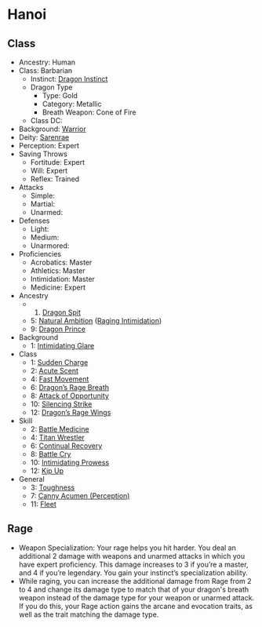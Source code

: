 # Hanoi

## Class

- Ancestry: Human
- Class: Barbarian
   - Instinct: [Dragon Instinct](https://2e.aonprd.com/Instincts.aspx?ID=2)
   - Dragon Type
      - Type: Gold
      - Category: Metallic
      - Breath Weapon: Cone of Fire
  - Class DC: 
- Background: [Warrior](https://pf2.d20pfsrd.com/background/warrior/)
- Deity: [Sarenrae](https://2e.aonprd.com/Deities.aspx?ID=16)
- Perception: Expert
- Saving Throws
   - Fortitude: Expert
   - Will: Expert
   - Reflex: Trained
- Attacks
   - Simple: 
   - Martial: 
   - Unarmed: 
- Defenses
   - Light: 
   - Medium: 
   - Unarmored: 
- Proficiencies
   - Acrobatics: Master
   - Athletics: Master
   - Intimidation: Master
   - Medicine: Expert
- Ancestry
   - 1. [Dragon Spit](https://2e.aonprd.com/Feats.aspx?ID=941)
   - 5: [Natural Ambition](https://2e.aonprd.com/Feats.aspx?ID=70) ([Raging Intimidation](https://2e.aonprd.com/Feats.aspx?ID=132))
   - 9: [Dragon Prince](https://2e.aonprd.com/Feats.aspx?ID=953)
- Background
   - 1: [Intimidating Glare](https://2e.aonprd.com/Feats.aspx?ID=796)
- Class
   - 1: [Sudden Charge](https://2e.aonprd.com/Feats.aspx?ID=134)
   - 2: [Acute Scent](https://2e.aonprd.com/Feats.aspx?ID=135)
   - 4: [Fast Movement](https://2e.aonprd.com/Feats.aspx?ID=140)
   - 6: [Dragon’s Rage Breath](https://2e.aonprd.com/Feats.aspx?ID=148)
   - 8: [Attack of Opportunity](https://2e.aonprd.com/Feats.aspx?ID=145)
   - 10: [Silencing Strike](https://2e.aonprd.com/Feats.aspx?ID=1621)
   - 12: [Dragon’s Rage Wings](https://2e.aonprd.com/Feats.aspx?ID=162)
- Skill
   - 2: [Battle Medicine](https://2e.aonprd.com/Feats.aspx?ID=760)
   - 4: [Titan Wrestler](https://2e.aonprd.com/Feats.aspx?ID=854)
   - 6: [Continual Recovery](https://2e.aonprd.com/Feats.aspx?ID=771)
   - 8: [Battle Cry](https://2e.aonprd.com/Feats.aspx?ID=759)
   - 10: [Intimidating Prowess](https://2e.aonprd.com/Feats.aspx?ID=797)
   - 12: [Kip Up](https://2e.aonprd.com/Feats.aspx?ID=799)
- General
   - 3: [Toughness](https://2e.aonprd.com/Feats.aspx?ID=855)
   - 7: [Canny Acumen (Perception)](https://2e.aonprd.com/Feats.aspx?ID=764)
   - 11: [Fleet](https://pf2.d20pfsrd.com/feat/fleet/)

## Rage 

- Weapon Specialization: Your rage helps you hit harder. You deal an additional 2 damage with weapons and unarmed attacks in which you have expert proficiency. This damage increases to 3 if you’re a master, and 4 if you’re legendary. You gain your instinct’s specialization ability.
- While raging, you can increase the additional damage from Rage from 2 to 4 and change its damage type to match that of your dragon's breath weapon instead of the damage type for your weapon or unarmed attack. If you do this, your Rage action gains the arcane and evocation traits, as well as the trait matching the damage type.
